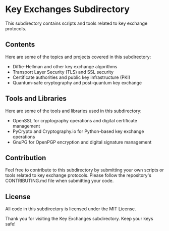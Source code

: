 
# Key Exchanges Subdirectory

This subdirectory contains scripts and tools related to key exchange protocols.

## Contents

Here are some of the topics and projects covered in this subdirectory:

- Diffie-Hellman and other key exchange algorithms
- Transport Layer Security (TLS) and SSL security
- Certificate authorities and public key infrastructure (PKI)
- Quantum-safe cryptography and post-quantum key exchange

## Tools and Libraries

Here are some of the tools and libraries used in this subdirectory:

- OpenSSL for cryptography operations and digital certificate management
- PyCrypto and Cryptography.io for Python-based key exchange operations
- GnuPG for OpenPGP encryption and digital signature management

## Contribution

Feel free to contribute to this subdirectory by submitting your own scripts or tools related to key exchange protocols. Please follow the repository's CONTRIBUTING.md file when submitting your code.

## License

All code in this subdirectory is licensed under the MIT License.

Thank you for visiting the Key Exchanges subdirectory. Keep your keys safe!
